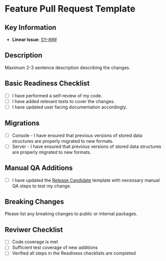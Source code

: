 # Feature Pull Request Template

## Key Information

- **Linear Issue**: [SY-###]()

## Description

Maximum 2-3 sentence description describing the changes.

## Basic Readiness Checklist

- [ ] I have performed a self-review of my code.
- [ ] I have added relevant tests to cover the changes.
- [ ] I have updated user facing documentation accordingly.

## Migrations

- [ ] Console - I have ensured that previous versions of stored data structures are 
properly migrated to new formats.
- [ ] Server - I have ensured that previous versions of stored data structures are 
properly migrated to new formats.

## Manual QA Additions

- [ ] I have updated the [Release Candidate](/.github/PULL_REQUEST_TEMPLATE/rc.md) template
with necessary manual QA steps to test my change.

## Breaking Changes

Please list any breaking changes to public or internal packages.

## Reviwer Checklist
- [ ] Code coverage is met
- [ ] Sufficient test coverage of new additions
- [ ] Verified all steps in the Readiness checklists are completed